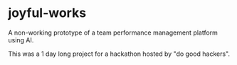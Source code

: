 # joyful-works
A non-working prototype of a team performance management platform using AI.

This was a 1 day long project for a hackathon hosted by "do good hackers".
